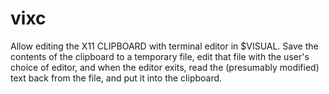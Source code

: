vixc
====

Allow editing the X11 CLIPBOARD with terminal editor in $VISUAL.  Save the
contents of the clipboard to a temporary file, edit that file with the user's
choice of editor, and when the editor exits, read the (presumably modified)
text back from the file, and put it into the clipboard.
